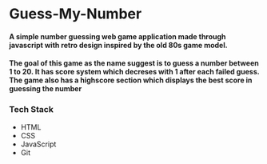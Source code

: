 # Guess-My-Number

#### A simple number guessing web game application made through javascript with retro design inspired by the old 80s game model.
#### The goal of this game as the name suggest is to guess a number between 1 to 20. It has score system which decreses with 1 after each failed guess. The game also has a highscore section which displays the best score in guessing the number

### Tech Stack
* HTML
* CSS
* JavaScript
* Git
